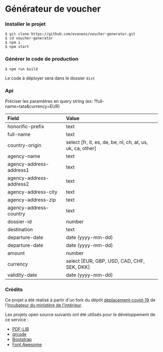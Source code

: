 # Générateur de voucher

### Installer le projet

```console
$ git clone https://github.com/evaneos/voucher-generator.git
$ cd voucher-generator
$ npm i
$ npm start
```

### Générer le code de production

```console
$ npm run build
```

Le code à déployer sera dans le dossier `dist`

### Api

Préciser les paramètres en query string (ex: ?full-name=tata&currency=EUR)

|Field                      | Value                                                     |
|:--------------------------|:----------------------------------------------------------|
|honorific-prefix           | text                                                      |
|full-name                  | text                                                      |
|country-origin             | select [fr, it, es, de, be, nl, ch, at, us, uk, ca, other]|
|agency-name                | text                                                      |
|agency-address-address1    | text                                                      |
|agency-address-address2    | text                                                      |
|agency-address-city        | text                                                      |
|agency-address-zip         | text                                                      |
|agency-address-country     | text                                                      |
|dossier-id                 | number                                                    |
|destination                | text                                                      |
|departure-date             | date (yyyy-mm-dd)                                         |
|departure-date             | date (yyyy-mm-dd)                                         |
|amount                     | number                                                    |
|currency                   | select [EUR, GBP, USD, CAD, CHF, SEK, DKK]                |
|validity-date              | date (yyyy-mm-dd)                                         |


### Crédits

Ce projet a été réalisé à partir d'un fork du dépôt [deplacement-covid-19](https://github.com/LAB-MI/deplacement-covid-19) de l'[Incubateur du ministère de l'intérieur](https://github.com/LAB-MI).

Les projets open source suivants ont été utilisés pour le développement de ce 
service :

- [PDF-LIB](https://pdf-lib.js.org/)
- [qrcode](https://github.com/soldair/node-qrcode)
- [Bootstrap](https://getbootstrap.com/)
- [Font Awesome](https://fontawesome.com/license)
